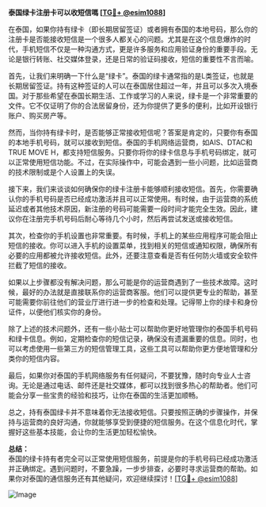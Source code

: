 **泰国绿卡注册卡可以收短信嗎 [[TG💪+ @esim1088](https://t.me/s/esim1088)]**

在泰国，如果你持有绿卡（即长期居留签证）或者拥有泰国的本地号码，那么你的注册卡是否能接收短信是一个很多人都关心的问题。尤其是在这个信息爆炸的时代，手机短信不仅是一种沟通方式，更是许多服务和应用验证身份的重要手段。无论是银行转账、社交媒体登录，还是日常的验证码接收，短信的重要性不言而喻。

首先，让我们来明确一下什么是“绿卡”。泰国的绿卡通常指的是L类签证，也就是长期居留签证。持有这种签证的人可以在泰国居住超过一年，并且可以多次入境泰国。对于那些希望在泰国长期生活、工作或学习的人来说，绿卡是一个非常重要的文件。它不仅证明了你的合法居留身份，还为你提供了更多的便利，比如开设银行账户、购买房产等。

然而，当你持有绿卡时，是否能够正常接收短信呢？答案是肯定的，只要你有泰国的本地手机号码，就可以接收到短信。泰国的手机网络运营商，如AIS、DTAC和TRUE MOVE H，都支持短信服务。只要你将你的绿卡信息与手机号码绑定，就可以正常使用短信功能。不过，在实际操作中，可能会遇到一些小问题，比如运营商的技术限制或是个人设置上的失误。

接下来，我们来谈谈如何确保你的绿卡注册卡能够顺利接收短信。首先，你需要确认你的手机号码是否已经成功激活并且可以正常使用。有时候，由于运营商的系统延迟或者其他技术原因，新注册的号码可能需要一段时间才能完全生效。因此，建议你在注册完手机号码后耐心等待几个小时，然后再尝试发送或接收短信。

其次，检查你的手机设置也非常重要。有时候，手机上的某些应用程序可能会阻止短信的接收。你可以进入手机的设置菜单，找到相关的短信或通知权限，确保所有必要的应用都被允许接收短信。此外，还要注意查看是否有任何防火墙或安全软件拦截了短信的接收。

如果以上步骤都没有解决问题，那么可能是你的运营商遇到了一些技术故障。这时候，最好的办法就是直接联系你的运营商客服。他们可以提供更专业的帮助，甚至可能需要你前往他们的营业厅进行进一步的检查和处理。记得带上你的绿卡和身份证件，以便他们核实你的身份。

除了上述的技术问题外，还有一些小贴士可以帮助你更好地管理你的泰国手机号码和绿卡信息。例如，定期检查你的短信记录，确保没有遗漏重要的信息。同时，也可以考虑使用一些第三方的短信管理工具，这些工具可以帮助你更方便地管理和分类你的短信内容。

最后，如果你对泰国的手机网络服务有任何疑问，不要犹豫，随时向专业人士咨询。无论是通过电话、邮件还是社交媒体，都可以找到很多热心的帮助者。他们可能会分享一些宝贵的经验和技巧，让你在泰国的生活更加顺畅。

总之，持有泰国绿卡并不意味着你无法接收短信。只要按照正确的步骤操作，并保持与运营商的良好沟通，你就能够享受到便捷的短信服务。在这个信息化时代，掌握好这些基本技能，会让你的生活更加轻松愉快。

**总结：**  
泰国的绿卡持有者完全可以正常使用短信服务，前提是你的手机号码已经成功激活并正确绑定。遇到问题时，不要急躁，一步步排查，必要时寻求运营商的帮助。如果你对泰国的通信服务还有其他疑问，欢迎继续探讨！[[TG💪+ @esim1088](https://t.me/s/esim1088)]  

![Image](https://i.postimg.cc/4NQfJmqS/Snipaste-2025-05-13-00-14-12.png)